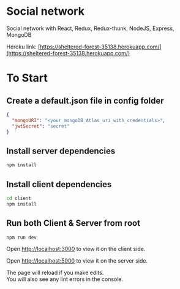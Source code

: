 # Social network
Social network with React, Redux, Redux-thunk, NodeJS, Express, MongoDB

Heroku link: [https://sheltered-forest-35138.herokuapp.com/](https://sheltered-forest-35138.herokuapp.com/)

# To Start
## Create a default.json file in config folder

```json
{
  "mongoURI": "<your_mongoDB_Atlas_uri_with_credentials>",
  "jwtSecret": "secret"
}
```

## Install server dependencies

```bash
npm install
```

## Install client dependencies

```bash
cd client
npm install
```

## Run both Client & Server from root

```bash
npm run dev
```

Open [http://localhost:3000](http://localhost:3000) to view it on the client side.

Open [http://localhost:5000](http://localhost:5000) to view it on the server side.

The page will reload if you make edits.\
You will also see any lint errors in the console.

